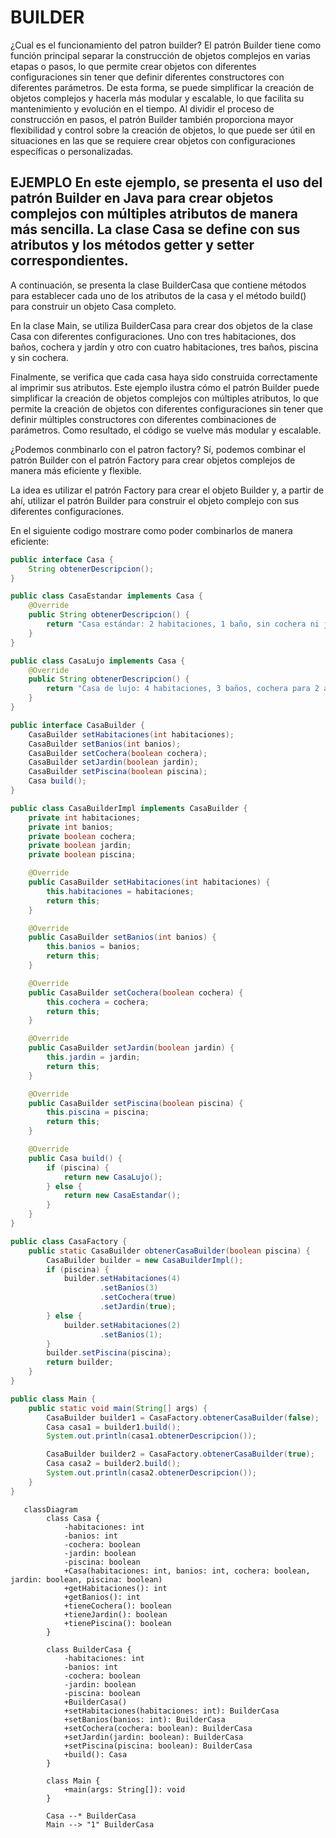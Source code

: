 
# BUILDER

¿Cual es el funcionamiento del patron builder? El patrón Builder tiene como función principal separar la construcción de objetos complejos en varias etapas o pasos, lo que permite crear objetos con diferentes configuraciones sin tener que definir diferentes constructores con diferentes parámetros. De esta forma, se puede simplificar la creación de objetos complejos y hacerla más modular y escalable, lo que facilita su mantenimiento y evolución en el tiempo. Al dividir el proceso de construcción en pasos, el patrón Builder también proporciona mayor flexibilidad y control sobre la creación de objetos, lo que puede ser útil en situaciones en las que se requiere crear objetos con configuraciones específicas o personalizadas. 

## EJEMPLO En este ejemplo, se presenta el uso del patrón Builder en Java para crear objetos complejos con múltiples atributos de manera más sencilla. La clase Casa se define con sus atributos y los métodos getter y setter correspondientes.

A continuación, se presenta la clase BuilderCasa que contiene métodos para establecer cada uno de los atributos de la casa y el método build() para construir un objeto Casa completo.

En la clase Main, se utiliza BuilderCasa para crear dos objetos de la clase Casa con diferentes configuraciones. Uno con tres habitaciones, dos baños, cochera y jardín y otro con cuatro habitaciones, tres baños, piscina y sin cochera.

Finalmente, se verifica que cada casa haya sido construida correctamente al imprimir sus atributos. Este ejemplo ilustra cómo el patrón Builder puede simplificar la creación de objetos complejos con múltiples atributos, lo que permite la creación de objetos con diferentes configuraciones sin tener que definir múltiples constructores con diferentes combinaciones de parámetros. Como resultado, el código se vuelve más modular y escalable.

¿Podemos conmbinarlo con el patron factory? Sí, podemos combinar el patrón Builder con el patrón Factory para crear objetos complejos de manera más eficiente y flexible.

La idea es utilizar el patrón Factory para crear el objeto Builder y, a partir de ahí, utilizar el patrón Builder para construir el objeto complejo con sus diferentes configuraciones.

En el siguiente codigo mostrare como poder combinarlos de manera eficiente: 
```java
public interface Casa {
    String obtenerDescripcion();
}

public class CasaEstandar implements Casa {
    @Override
    public String obtenerDescripcion() {
        return "Casa estándar: 2 habitaciones, 1 baño, sin cochera ni jardín";
    }
}

public class CasaLujo implements Casa {
    @Override
    public String obtenerDescripcion() {
        return "Casa de lujo: 4 habitaciones, 3 baños, cochera para 2 autos y jardín amplio";
    }
}

public interface CasaBuilder {
    CasaBuilder setHabitaciones(int habitaciones);
    CasaBuilder setBanios(int banios);
    CasaBuilder setCochera(boolean cochera);
    CasaBuilder setJardin(boolean jardin);
    CasaBuilder setPiscina(boolean piscina);
    Casa build();
}

public class CasaBuilderImpl implements CasaBuilder {
    private int habitaciones;
    private int banios;
    private boolean cochera;
    private boolean jardin;
    private boolean piscina;

    @Override
    public CasaBuilder setHabitaciones(int habitaciones) {
        this.habitaciones = habitaciones;
        return this;
    }

    @Override
    public CasaBuilder setBanios(int banios) {
        this.banios = banios;
        return this;
    }

    @Override
    public CasaBuilder setCochera(boolean cochera) {
        this.cochera = cochera;
        return this;
    }

    @Override
    public CasaBuilder setJardin(boolean jardin) {
        this.jardin = jardin;
        return this;
    }

    @Override
    public CasaBuilder setPiscina(boolean piscina) {
        this.piscina = piscina;
        return this;
    }

    @Override
    public Casa build() {
        if (piscina) {
            return new CasaLujo();
        } else {
            return new CasaEstandar();
        }
    }
}

public class CasaFactory {
    public static CasaBuilder obtenerCasaBuilder(boolean piscina) {
        CasaBuilder builder = new CasaBuilderImpl();
        if (piscina) {
            builder.setHabitaciones(4)
                    .setBanios(3)
                    .setCochera(true)
                    .setJardin(true);
        } else {
            builder.setHabitaciones(2)
                    .setBanios(1);
        }
        builder.setPiscina(piscina);
        return builder;
    }
}

public class Main {
    public static void main(String[] args) {
        CasaBuilder builder1 = CasaFactory.obtenerCasaBuilder(false);
        Casa casa1 = builder1.build();
        System.out.println(casa1.obtenerDescripcion());

        CasaBuilder builder2 = CasaFactory.obtenerCasaBuilder(true);
        Casa casa2 = builder2.build();
        System.out.println(casa2.obtenerDescripcion());
    }
}
```


```mermaid 
   classDiagram
        class Casa {
            -habitaciones: int
            -banios: int
            -cochera: boolean
            -jardin: boolean
            -piscina: boolean
            +Casa(habitaciones: int, banios: int, cochera: boolean, jardin: boolean, piscina: boolean)
            +getHabitaciones(): int
            +getBanios(): int
            +tieneCochera(): boolean
            +tieneJardin(): boolean
            +tienePiscina(): boolean
        }

        class BuilderCasa {
            -habitaciones: int
            -banios: int
            -cochera: boolean
            -jardin: boolean
            -piscina: boolean
            +BuilderCasa()
            +setHabitaciones(habitaciones: int): BuilderCasa
            +setBanios(banios: int): BuilderCasa
            +setCochera(cochera: boolean): BuilderCasa
            +setJardin(jardin: boolean): BuilderCasa
            +setPiscina(piscina: boolean): BuilderCasa
            +build(): Casa
        }

        class Main {
            +main(args: String[]): void
        }

        Casa --* BuilderCasa
        Main --> "1" BuilderCasa
```

